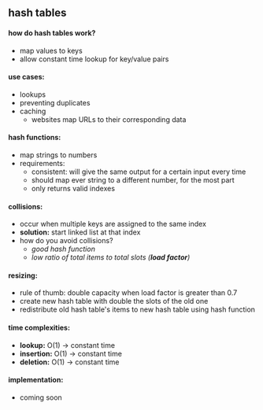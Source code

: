 ## hash tables

#### how do hash tables work?
  * map values to keys
  * allow constant time lookup for key/value pairs

#### use cases:
  * lookups
  * preventing duplicates
  * caching
    * websites map URLs to their corresponding data

#### hash functions:
  * map strings to numbers
  * requirements:
    * consistent: will give the same output for a certain input every time
    * should map ever string to a different number, for the most part
    * only returns valid indexes

#### collisions:
  * occur when multiple keys are assigned to the same index
  * __solution:__ start linked list at that index
  * how do you avoid collisions?
    * _good hash function_
    * _low ratio of total items to total slots (**load factor**)_

#### resizing:
  * rule of thumb: double capacity when load factor is greater than 0.7
  * create new hash table with double the slots of the old one
  * redistribute old hash table's items to new hash table using hash function

#### time complexities:
  * __lookup:__ O(1) -> constant time
  * __insertion:__ O(1) -> constant time
  * __deletion:__ O(1) -> constant time

#### implementation:
  * coming soon
